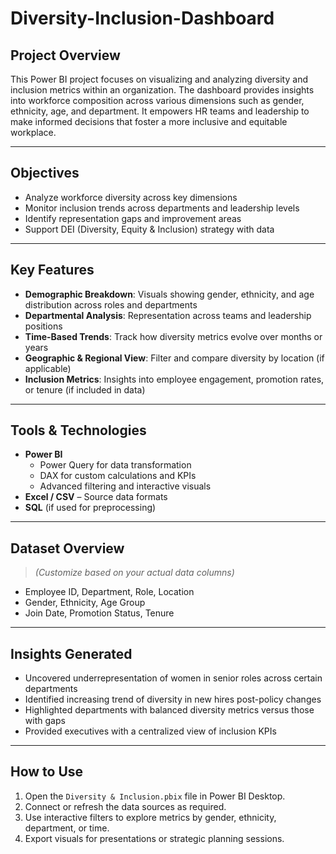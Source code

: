 # Diversity-Inclusion-Dashboard
## Project Overview

This Power BI project focuses on visualizing and analyzing diversity and inclusion metrics within an organization. The dashboard provides insights into workforce composition across various dimensions such as gender, ethnicity, age, and department. It empowers HR teams and leadership to make informed decisions that foster a more inclusive and equitable workplace.

---

## Objectives

- Analyze workforce diversity across key dimensions
- Monitor inclusion trends across departments and leadership levels
- Identify representation gaps and improvement areas
- Support DEI (Diversity, Equity & Inclusion) strategy with data

---

## Key Features

-  **Demographic Breakdown**: Visuals showing gender, ethnicity, and age distribution across roles and departments
-  **Departmental Analysis**: Representation across teams and leadership positions
-  **Time-Based Trends**: Track how diversity metrics evolve over months or years
-  **Geographic & Regional View**: Filter and compare diversity by location (if applicable)
-  **Inclusion Metrics**: Insights into employee engagement, promotion rates, or tenure (if included in data)

---

## Tools & Technologies

- **Power BI**
  - Power Query for data transformation
  - DAX for custom calculations and KPIs
  - Advanced filtering and interactive visuals
- **Excel / CSV** – Source data formats
- **SQL** (if used for preprocessing)

---

## Dataset Overview

> *(Customize based on your actual data columns)*

- Employee ID, Department, Role, Location
- Gender, Ethnicity, Age Group
- Join Date, Promotion Status, Tenure

---

## Insights Generated

- Uncovered underrepresentation of women in senior roles across certain departments
- Identified increasing trend of diversity in new hires post-policy changes
- Highlighted departments with balanced diversity metrics versus those with gaps
- Provided executives with a centralized view of inclusion KPIs

---

## How to Use

1. Open the `Diversity & Inclusion.pbix` file in Power BI Desktop.
2. Connect or refresh the data sources as required.
3. Use interactive filters to explore metrics by gender, ethnicity, department, or time.
4. Export visuals for presentations or strategic planning sessions.
